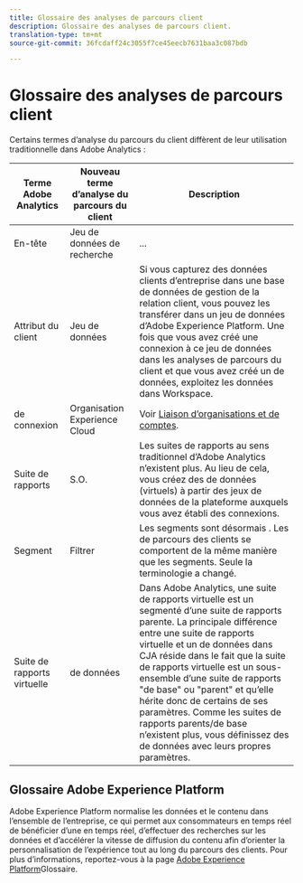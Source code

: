 ```yaml
---
title: Glossaire des analyses de parcours client
description: Glossaire des analyses de parcours client.
translation-type: tm+mt
source-git-commit: 36fcdaff24c3055f7ce45eecb7631baa3c087bdb

---
```



# Glossaire des analyses de parcours client

Certains termes d’analyse du parcours du client diffèrent de leur utilisation traditionnelle dans Adobe Analytics :

| Terme Adobe Analytics | Nouveau terme d’analyse du parcours du client | Description |
|---|---|---|
| En-tête | Jeu de données de recherche | ... |
| Attribut du client | Jeu de données  | Si vous capturez des données clients d’entreprise dans une base de données de gestion de la relation client, vous pouvez les transférer dans un jeu de données  d’Adobe Experience Platform. Une fois que vous avez créé une connexion à ce jeu de données dans les analyses de parcours du client et que vous avez créé un  de données, exploitez les données dans Workspace. |
| de connexion  | Organisation Experience Cloud | Voir [Liaison d’organisations et de comptes](https://docs.adobe.com/content/help/en/core-services/interface/manage-users-and-products/organizations.html#topic_C31CB834F109465A82ED57FF0563B3F1). |
| Suite de rapports | S.O. | Les suites de rapports au sens traditionnel d’Adobe Analytics n’existent plus. Au lieu de cela, vous créez des de [](/help/data-views/create-dataview.md) données (virtuels) à partir des jeux de données de la plateforme auxquels vous avez établi des connexions. |
| Segment | Filtrer | Les segments sont désormais . Les  de parcours des clients se comportent de la même manière que les segments. Seule la terminologie a changé. |
| Suite de rapports virtuelle |  de données | Dans Adobe Analytics, une suite de rapports virtuelle est un  segmenté d’une suite de rapports parente. La principale différence entre une suite de rapports virtuelle et un de données dans CJA réside dans le fait que la suite de rapports virtuelle est un sous-ensemble d’une suite de rapports &quot;de base&quot; ou &quot;parent&quot; et qu’elle hérite donc de certains de ses paramètres. Comme les suites de rapports parents/de base n’existent plus, vous définissez des  de données avec leurs propres paramètres. |

## Glossaire Adobe Experience Platform

Adobe Experience Platform normalise les données et le contenu dans l’ensemble de l’entreprise, ce qui permet aux consommateurs en temps réel de bénéficier d’une  en temps réel, d’effectuer des recherches sur les données et d’accélérer la vitesse de diffusion du contenu afin d’orienter la personnalisation de l’expérience tout au long du parcours des clients.
Pour plus d’informations, reportez-vous à la page [Adobe Experience Platform](https://www.adobe.io/apis/experienceplatform/home/services/acp-glossary.html)Glossaire.
